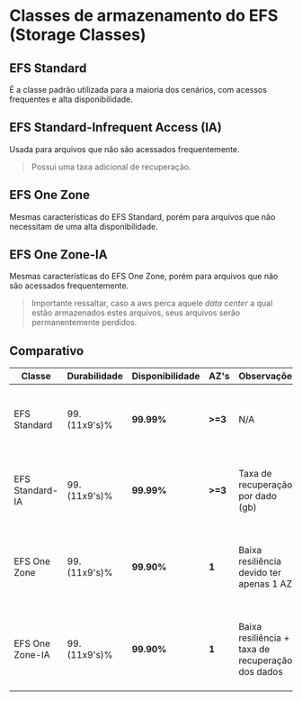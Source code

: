# Classes de armazenamento do EFS (Storage Classes)

## EFS Standard

É a classe padrão utilizada para a maioria dos cenários, com acessos frequentes e alta disponibilidade.

## EFS Standard-Infrequent Access (IA)

Usada para arquivos que não são acessados frequentemente.

> Possui uma taxa adicional de recuperação.

## EFS One Zone

Mesmas características do EFS Standard, porém para arquivos que não necessitam de uma alta disponibilidade.

## EFS One Zone-IA

Mesmas características do EFS One Zone, porém para arquivos que não são acessados frequentemente.

> Importante ressaltar, caso a aws perca aquele *data center* a qual estão armazenados estes arquivos, seus arquivos serão permanentemente perdidos.

## Comparativo

| Classe           | Durabilidade   | Disponibilidade     | AZ's     | Observações                                       | Caso de uso                                                                            |
| ---------------- | -------------- | ------------------- | -------- | ------------------------------------------------- | -------------------------------------------------------------------------------------- |
| EFS Standard     | 99.(11x9's)%   | **99.99%**          | **>=3**  | N/A                                               | Dados com **alta criticidade** acessados **frequentemente** com alta disponibilidade   | 
| EFS Standard-IA  | 99.(11x9's)%   | **99.99%**          | **>=3**  | Taxa de recuperação por dado (gb)                 | Dados com **alta criticidade** acessados **ocasionalmente** com alta disponibilidade   |
| EFS One Zone     | 99.(11x9's)%   | **99.90%**          | **1**    | Baixa resiliência devido ter apenas 1 AZ          | Dados com **baixa criticidade** acessados **frequentemente** com baixa disponibilidade |
| EFS One Zone-IA  | 99.(11x9's)%   | **99.90%**          | **1**    | Baixa resiliência + taxa de recuperação dos dados | Dados com **baixa criticidade** acessados **ocasionalmente** com baixa disponibilidade |